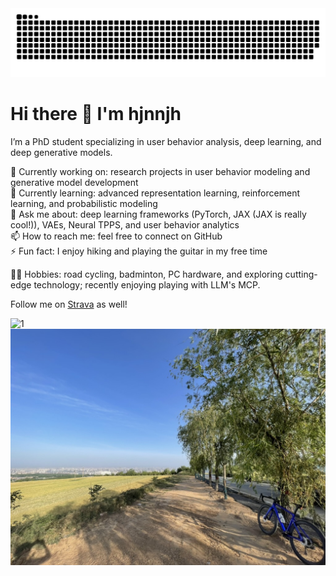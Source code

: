 <picture>
  <source media="(prefers-color-scheme: dark)" srcset="https://raw.githubusercontent.com/hjnnjh/hjnnjh/output/github-contribution-grid-snake-dark.svg" />
  <source media="(prefers-color-scheme: light)" srcset="https://raw.githubusercontent.com/hjnnjh/hjnnjh/output/github-contribution-grid-snake.svg" />
  <img alt="github-snake" src="https://raw.githubusercontent.com/hjnnjh/hjnnjh/output/github-contribution-grid-snake.svg" />
</picture>

# Hi there 👋 I'm hjnnjh

I’m a PhD student specializing in user behavior analysis, deep learning, and deep generative models.

🔭 Currently working on: research projects in user behavior modeling and generative model development  
🌱 Currently learning: advanced representation learning, reinforcement learning, and probabilistic modeling  
💬 Ask me about: deep learning frameworks (PyTorch, JAX (JAX is really cool!)), VAEs, Neural TPPS, and user behavior analytics  
📫 How to reach me: feel free to connect on GitHub  
⚡ Fun fact: I enjoy hiking and playing the guitar in my free time

🚴‍♂️ Hobbies: road cycling, badminton, PC hardware, and exploring cutting-edge technology; recently enjoying playing with LLM's MCP.

Follow me on [Strava](https://strava.app.link/o1qJHdlBkTb) as well!

![1](img/IMG_9565.jpg)
![2](img/B20FE28F-0D74-473A-8371-8FB591C30A06_1_105_c.jpeg)
